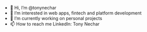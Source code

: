 - 👋 Hi, I’m @tonynechar
- 👀 I’m interested in web apps, fintech and platform development
- 🌱 I’m currently working on personal projects
- 📫 How to reach me LinkedIn: Tony Nechar

<!---
tonynechar/tonynechar is a ✨ special ✨ repository because its `README.md` (this file) appears on your GitHub profile.
You can click the Preview link to take a look at your changes.
--->
